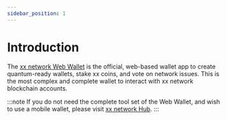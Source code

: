 ```yaml
---
sidebar_position: 1
---
```


# Introduction

The [xx network Web Wallet](https://wallet.xx.network) is the official, web-based wallet app to create quantum-ready wallets, stake xx coins, and vote on network issues. This is the most complex and complete wallet to interact with xx network blockchain accounts.

:::note
If you do not need the complete tool set of the Web Wallet, and wish to use a mobile wallet, please visit [xx network Hub](https://hub.xx.network/wallets).
:::